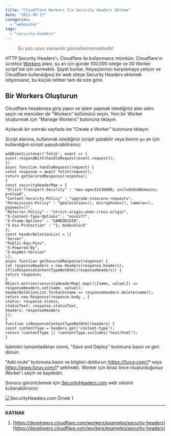 ```yaml
---
title: "Cloudflare Workers İle Security Headers Ekleme"
date: "2021-09-17"
categories: 
  - "webmaster"
tags: 
  - "security-headers"
---
```


> Bu yazı uzun zamandır güncellenmemektedir!

HTTP Security Headers'ı, Cloudflare ile kullanmanız mümkün. Cloudflare'ın ücretsiz [Workers](https://workers.cloudflare.com/) planı, şu an için günde 100.000 isteğe ve 30 Worker script'ine izin vermekte. Şayet bunlar, ihtiyaçlarınızı karşılamaya yetiyor ve Cloudflare kullandığınız bir web siteye Security Headers eklemek istiyorsanız, bu küçük rehber tam da size göre.

## Bir Workers Oluşturun

Cloudflare hesabınıza giriş yapın ve işlem yapmak istediğiniz alan adını seçin ve menüden de "Workers" bölümünü seçin. Yeni bir Worker oluşturmak için "Manage Workers" butonuna tıklayın.

Açılacak bir sonraki sayfada ise "Create a Worker" butonuna tıklayın.

Script alanına, kullanmak istediğiniz scripti yazabilir veya benim şu an için kullandığım scripti yapıştırabilirsiniz:

```
addEventListener('fetch', event => {
event.respondWith(handleRequest(event.request));
})
async function handleRequest(request) {
const response = await fetch(request);
return getSecuredResponse(response);
}
const securityHeaderMap = {
"Strict-Transport-Security" : "max-age=31536000; includeSubDomains; preload",
"Content-Security-Policy" : "upgrade-insecure-requests",
"Permissions-Policy" : "geolocation=(), microphone=(), camera=(), payment=()",
"Referrer-Policy" : "strict-origin-when-cross-origin",
"X-Content-Type-Options" : "nosniff",
"X-Frame-Options" : "SAMEORIGIN",
"X-Xss-Protection" : "1; mode=block"
};
const headerDeletionList = \[
"Server",
"Public-Key-Pins",
"X-Powered-By",
"X-AspNet-Version"
\];
async function getSecuredResponse(response) {
let responseHeaders = new Headers(response.headers);
if(isResponseContentTypeNotHtml(responseHeaders)) {
return response;
}
Object.entries(securityHeaderMap).map((\[name, value\]) => responseHeaders.set(name, value));
headerDeletionList.forEach(name => responseHeaders.delete(name));
return new Response(response.body , {
status: response.status,
statusText: response.statusText,
headers: responseHeaders
});
}
function isResponseContentTypeNotHtml(headers) {
const contentType = headers.get('content-type');
return !contentType || !contentType.includes("text/html");
}
```

İşlemleri tamamladıktan sonra, "Save and Deploy" butonuna basın ve geri dönün.


"Add route" butonuna basın ve bilgileri doldurun (_https://furuy.com/\*_ veya _https://www.furuy.com/\*_ şeklinde). Worker için biraz önce oluşturduğunuz Worker'ı seçin ve kaydedin.

Sonucu görüntülemek için [SecurityHeaders.com](https://securityheaders.com/) web sitesini kullanabilirsiniz:

![SecurityHeaders.com Örnek 1](/assets/img/security-headers-ornek1.jpg)

* * *

**KAYNAK**

1. [https://developers.cloudflare.com/workers/examples/security-headers](https://developers.cloudflare.com/workers/examples/security-headers)
